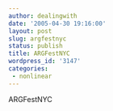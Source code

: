 ```yaml
---
author: dealingwith
date: '2005-04-30 19:16:00'
layout: post
slug: argfestnyc
status: publish
title: ARGFestNYC
wordpress_id: '3147'
categories:
 - nonlinear
---
```


<a class="dead">ARGFestNYC</a>

